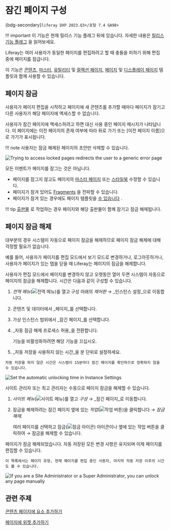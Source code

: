 # 잠긴 페이지 구성

{bdg-secondary}`liferay DXP 2023.Q3+/포탈 7.4 GA98+`

<!-- The feature flag had been removed, but the commit was reverted: https://github.com/liferay/liferay-portal/commit/6313e4d18f4610d6c45009b33932d666113adfd7 - Eric -->

!!! important
이 기능은 현재 릴리스 기능 플래그 뒤에 있습니다. 자세한 내용은 [릴리스 기능 플래그](../../../system-administration/configuring-liferay/feature-flags.md#release-feature-flags) 을 읽어보세요.

Liferay는 여러 사용자가 동일한 페이지를 편집하려고 할 때 충돌을 피하기 위해 편집 중에 페이지를 잠급니다.

이 기능은 [콘텐츠](../using-content-pages.md), [마스터](../defining-headers-and-footers/master-page-templates.md), [유틸리티](../adding-pages/using-utility-pages.md) 및 [컬렉션 페이지](../adding-pages/using-utility-pages.md), [페이지](../../../content-authoring-and-management/collections-and-collection-pages.md) 및 [디스플레이 페이지](../../displaying-content/using-display-page-templates.md) 템플릿과 함께 사용할 수 있습니다.

## 페이지 잠금

사용자가 페이지 편집을 시작하고 페이지에 새 콘텐츠를 추가할 때마다 페이지가 잠기고 다른 사용자가 해당 페이지에 액세스할 수 없습니다.

사용자가 잠긴 페이지에 액세스하려고 하면 대신 사용 중인 페이지 메시지가 나타납니다. 이 페이지에는 이전 페이지의 존재 여부에 따라 뒤로 가기 또는 [이전 페이지 이름]으로 가기가 표시됩니다.

!!! note
    사용자는 잠금 해제된 페이지의 초안만 삭제할 수 있습니다.

![Trying to access locked pages redirects the user to a generic error page](./configuring-locked-pages/images/01.png)

모든 이벤트가 페이지를 잠그는 것은 아닙니다.

- 페이지를 잠그지 않고도 페이지의 [마스터 페이지](../defining-headers-and-footers/managing-master-page-templates.md) 또는 [스타일북](../../site-appearance/style-books.md) 수정할 수 있습니다.
- 페이지가 잠겨 있어도 [Fragments](../page-fragments-and-widgets/using-fragments.md) 을 전파할 수 있습니다.
- 페이지가 잠겨 있는 경우에도 페이지 템플릿을 [수 있습니다](../adding-pages/exporting-and-importing-page-templates.md) .

!!! tip
    [출판물](../../publishing-tools/publications.md) 로 작업하는 경우 페이지와 해당 출판물이 함께 잠기고 잠금 해제됩니다.

## 페이지 잠금 해제

대부분의 경우 시스템이 자동으로 페이지 잠금을 해제하므로 페이지 잠금 해제에 대해 걱정할 필요가 없습니다.

예를 들어, 사용자가 페이지를 편집 모드에서 보기 모드로 변경하거나, 로그아웃하거나, 사용자가 페이지가 있는 탭을 닫을 때 Liferay는 페이지의 잠금을 해제합니다.

사용자가 편집 모드에서 페이지를 변경하지 않고 오랫동안 열어 두면 시스템이 자동으로 페이지의 잠금을 해제합니다. 시간은 다음과 같이 구성할 수 있습니다.

1. _전역 메뉴_(![전역 메뉴](../../../images/icon-applications-menu.png))를 열고 구성 아래의 _제어판_ &rarr; _인스턴스 설정_으로 이동합니다.

1. 콘텐츠 및 데이터에서 _페이지_를 선택합니다.

1. 가상 인스턴스 범위에서 _잠긴 페이지_를 선택합니다.

1. _자동 잠금 해제 프로세스 허용_을 전환합니다.

   기능을 비활성화하려면 해당 기능을 끄십시오.

1. _자동 저장을 사용하지 않는 시간_을 분 단위로 설정하세요.

```{warning}
자동 저장을 하지 않은 시간은 시스템이 15분마다 잠긴 페이지를 확인하므로 정확하지 않을 수 있습니다.
```

![Set the automatic unlocking time in Instance Settings](./configuring-locked-pages/images/02.png)

사이트 관리자 또는 최고 관리자는 수동으로 페이지 잠금을 해제할 수 있습니다.

1. _사이트 메뉴_(![사이트 메뉴](../../../images/icon-product-menu.png))를 열고 _구성_ &rarr; _잠긴 페이지_로 이동합니다.

1. 잠금을 해제하려는 잠긴 페이지 옆에 있는 _작업_(![작업 버튼](../../../images/icon-actions.png))을 클릭합니다 &rarr; _잠금 해제_.

   여러 페이지를 선택하고 잠금(![잠금 아이콘](../../../images/icon-lock.png)) 아이콘이나 옆에 있는 작업 버튼을 클릭하여 &rarr; 잠금을 해제할 수 있습니다.

페이지가 잠금 해제되었습니다. 자동 저장된 모든 변경 사항은 유지되며 이제 페이지를 편집할 수 있습니다.

```{tip}
이 목록에서는 페이지 유형, 현재 페이지를 편집 중인 사용자, 마지막 자동 저장 이후의 시간도 볼 수 있습니다.
```

![If you are a Site Administrator or a Super Administrator, you can unlock any page manually](./configuring-locked-pages/images/03.png)

## 관련 주제

[콘텐츠 페이지에 요소 추가하기](../using-content-pages/adding-elements-to-content-pages.md)

[페이지에 위젯 추가하기](../using-widget-pages/adding-widgets-to-a-page.md)
